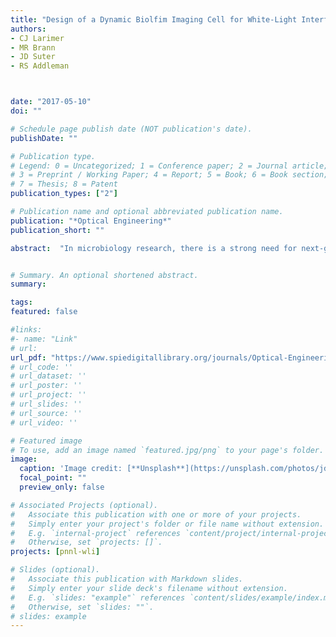 ```yaml
---
title: "Design of a Dynamic Biolfim Imaging Cell for White-Light Interferometric Microscopy"
authors:
- CJ Larimer
- MR Brann 
- JD Suter
- RS Addleman



date: "2017-05-10"
doi: ""

# Schedule page publish date (NOT publication's date).
publishDate: ""

# Publication type.
# Legend: 0 = Uncategorized; 1 = Conference paper; 2 = Journal article;
# 3 = Preprint / Working Paper; 4 = Report; 5 = Book; 6 = Book section;
# 7 = Thesis; 8 = Patent
publication_types: ["2"]

# Publication name and optional abbreviated publication name.
publication: "*Optical Engineering*"
publication_short: ""

abstract:  "In microbiology research, there is a strong need for next-generation imaging and sensing instrumentation that will enable minimally invasive and label-free investigation of soft, hydrated structures, such as in bacterial biofilms. White-light interferometry (WLI) can provide high-resolution images of surface topology without the use of fluorescent labels but is not typically used to image biofilms because there is insufficient refractive index contrast to induce reflection from the biofilm’s interface. The soft structure and water-like bulk properties of hydrated biofilms make them difficult to characterize in situ, especially in a nondestructive manner. We build on our prior description of static biofilm imaging and describe the design of a dynamic growth flow cell that enables monitoring of the thickness and topology of live biofilms over time using a WLI microscope. The microfluidic system is designed to grow biofilms in dynamic conditions and to create a reflective interface on the surface while minimizing disruption of fragile structures. The imaging cell was also designed to accommodate limitations imposed by the depth of focus of the microscope’s objective lens. Example images of live biofilm samples are shown to illustrate the ability of the flow cell and WLI instrument to (1) support bacterial growth and biofilm development, (2) image biofilm structure that reflects growth in flow conditions, and (3) monitor biofilm development over time nondestructively. In future work, the apparatus described here will enable surface metrology measurements (roughness, surface area, etc.) of biofilms and may be used to observe changes in biofilm structure in response to changes in environmental conditions (e.g., flow velocity, availability of nutrients, and presence of biocides). This development will open opportunities for the use of WLI in bioimaging."


# Summary. An optional shortened abstract.
summary:

tags:
featured: false

#links:
#- name: "Link"
# url: 
url_pdf: "https://www.spiedigitallibrary.org/journals/Optical-Engineering/volume-56/issue-11/111708/Design-of-a-dynamic-biofilm-imaging-cell-for-white-light/10.1117/1.OE.56.11.111708.full?SSO=11"
# url_code: ''
# url_dataset: ''
# url_poster: ''
# url_project: ''
# url_slides: ''
# url_source: ''
# url_video: ''

# Featured image
# To use, add an image named `featured.jpg/png` to your page's folder. 
image:
  caption: 'Image credit: [**Unsplash**](https://unsplash.com/photos/jdD8gXaTZsc)'
  focal_point: ""
  preview_only: false

# Associated Projects (optional).
#   Associate this publication with one or more of your projects.
#   Simply enter your project's folder or file name without extension.
#   E.g. `internal-project` references `content/project/internal-project/index.md`.
#   Otherwise, set `projects: []`.
projects: [pnnl-wli]

# Slides (optional).
#   Associate this publication with Markdown slides.
#   Simply enter your slide deck's filename without extension.
#   E.g. `slides: "example"` references `content/slides/example/index.md`.
#   Otherwise, set `slides: ""`.
# slides: example
---
```




